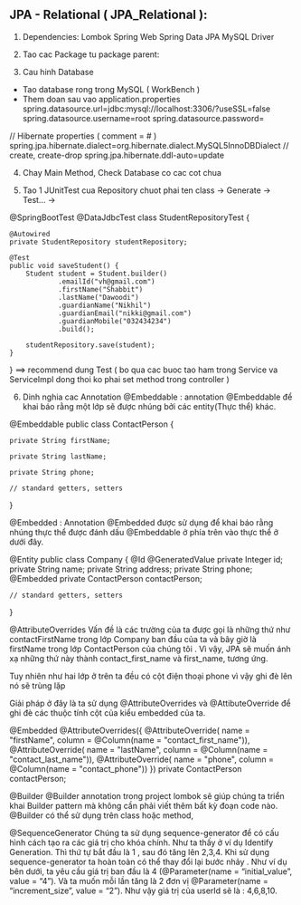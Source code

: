 
## JPA - Relational ( JPA_Relational ):
1. Dependencies:
   Lombok
   Spring Web
   Spring Data JPA
   MySQL Driver

2. Tao cac Package tu package parent:

3. Cau hinh Database
- Tao database rong trong MySQL ( WorkBench )
- Them doan sau vao application.properties
  spring.datasource.url=jdbc:mysql://localhost:3306/<ten database>?useSSL=false
  spring.datasource.username=root
  spring.datasource.password=

// Hibernate properties ( comment = # )
spring.jpa.hibernate.dialect=org.hibernate.dialect.MySQL5InnoDBDialect
// create, create-drop
spring.jpa.hibernate.ddl-auto=update

4. Chay Main Method, Check Database co cac cot chua

5. Tao 1 JUnitTest cua Repository
   chuot phai ten class -> Generate -> Test... ->

@SpringBootTest
@DataJdbcTest
class StudentRepositoryTest {

    @Autowired
    private StudentRepository studentRepository;

    @Test
    public void saveStudent() {
        Student student = Student.builder()
                .emailId("vh@gmail.com")
                .firstName("Shabbit")
                .lastName("Dawoodi")
                .guardianName("Nikhil")
                .guardianEmail("nikki@gmail.com")
                .guardianMobile("032434234")
                .build();
        
        studentRepository.save(student);
    }
}
==> recommend dung Test ( bo qua cac buoc tao ham trong Service va ServiceImpl
dong thoi ko phai set method trong controller )

6. Dinh nghia cac Annotation
   @Embeddable : annotation @Embeddable để khai báo rằng một lớp sẽ được nhúng bởi
   các entity(Thực thể) khác.

@Embeddable
public class ContactPerson {

    private String firstName;

    private String lastName;

    private String phone;

    // standard getters, setters
}

@Embedded : Annotation @Embedded được sử dụng để khai báo rằng nhúng thực thể
được đánh dấu @Embeddable ở phía trên vào thực thể ở dưới đây.

@Entity
public class Company {
@Id   @GeneratedValue   private Integer id;
private String name;
private String address;
private String phone;
@Embedded  private ContactPerson contactPerson;

    // standard getters, setters
}

@AttributeOverrides
Vấn đề là các trường của ta được gọi là những thứ như contactFirstName trong lớp
Company ban đầu của ta và bây giờ là firstName trong lớp ContactPerson của chúng
tôi . Vì vậy, JPA sẽ muốn ánh xạ những thứ này thành contact_first_name và
first_name, tương ứng.

Tuy nhiên như hai lớp ở trên ta đều có cột điện thoại phone vì vậy ghi đè lên nó
sẽ trùng lặp

Giải pháp ở đây là ta sử dụng @AttributeOverrides và @AttibuteOverride để ghi đè
các thuộc tính cột của kiểu embedded của ta.

@Embedded
@AttributeOverrides({
@AttributeOverride( name = "firstName", column = @Column(name = "contact_first_name")),
@AttributeOverride( name = "lastName", column = @Column(name = "contact_last_name")),
@AttributeOverride( name = "phone", column = @Column(name = "contact_phone"))
})
private ContactPerson contactPerson;

@Builder
@Builder annotation trong project lombok sẽ giúp chúng ta triển khai Builder pattern
mà không cần phải viết thêm bất kỳ đoạn code nào. @Builder có thể sử dụng trên class
hoặc method,

@SequenceGenerator
Chúng ta sử dụng sequence-generator để có cấu hình cách tạo ra các giá trị cho khóa chính.
Như ta thấy ở ví dụ Identify Generation. Thì thứ tự bắt đầu là 1 , sau đó tăng lên 2,3,4.
Khi sử dụng sequence-generator ta hoàn toàn có thể thay đổi lại bước nhảy . Như ví dụ bên
dưới, ta yêu cầu giá trị ban đầu là 4 (@Parameter(name = “initial_value”, value = “4”).
Và ta muốn mỗi lần tăng là 2 đơn vị @Parameter(name = “increment_size”, value = “2”). Như
vậy giá trị của userId sẽ là : 4,6,8,10.